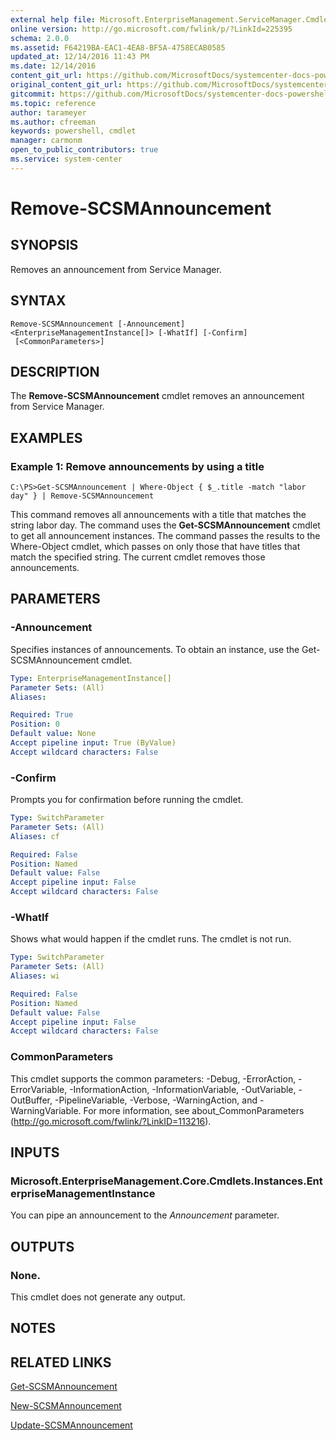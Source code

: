 ```yaml
---
external help file: Microsoft.EnterpriseManagement.ServiceManager.Cmdlets.dll-Help.xml
online version: http://go.microsoft.com/fwlink/p/?LinkId=225395
schema: 2.0.0
ms.assetid: F64219BA-EAC1-4EA8-BF5A-4758ECAB0585
updated_at: 12/14/2016 11:43 PM
ms.date: 12/14/2016
content_git_url: https://github.com/MicrosoftDocs/systemcenter-docs-powershell/blob/master/systemcenter-cmdlets/SystemCenter2016/ServiceManager/v1.0/Remove-SCSMAnnouncement.md
original_content_git_url: https://github.com/MicrosoftDocs/systemcenter-docs-powershell/blob/master/systemcenter-cmdlets/SystemCenter2016/ServiceManager/v1.0/Remove-SCSMAnnouncement.md
gitcommit: https://github.com/MicrosoftDocs/systemcenter-docs-powershell/blob/96cd9bd2780eb6b78c540fa00d3b8a4313e3ed40/systemcenter-cmdlets/SystemCenter2016/ServiceManager/v1.0/Remove-SCSMAnnouncement.md
ms.topic: reference
author: tarameyer
ms.author: cfreeman
keywords: powershell, cmdlet
manager: carmonm
open_to_public_contributors: true
ms.service: system-center
---
```


# Remove-SCSMAnnouncement

## SYNOPSIS
Removes an announcement from Service Manager.

## SYNTAX

```
Remove-SCSMAnnouncement [-Announcement] <EnterpriseManagementInstance[]> [-WhatIf] [-Confirm]
 [<CommonParameters>]
```

## DESCRIPTION
The **Remove-SCSMAnnouncement** cmdlet removes an announcement from Service Manager.

## EXAMPLES

### Example 1: Remove announcements by using a title
```
C:\PS>Get-SCSMAnnouncement | Where-Object { $_.title -match "labor day" } | Remove-SCSMAnnouncement
```

This command removes all announcements with a title that matches the string labor day.
The command uses the **Get-SCSMAnnouncement** cmdlet to get all announcement instances.
The command passes the results to the Where-Object cmdlet, which passes on only those that have titles that match the specified string.
The current cmdlet removes those announcements.

## PARAMETERS

### -Announcement
Specifies instances of announcements.
To obtain an instance, use the Get-SCSMAnnouncement cmdlet.

```yaml
Type: EnterpriseManagementInstance[]
Parameter Sets: (All)
Aliases: 

Required: True
Position: 0
Default value: None
Accept pipeline input: True (ByValue)
Accept wildcard characters: False
```

### -Confirm
Prompts you for confirmation before running the cmdlet.

```yaml
Type: SwitchParameter
Parameter Sets: (All)
Aliases: cf

Required: False
Position: Named
Default value: False
Accept pipeline input: False
Accept wildcard characters: False
```

### -WhatIf
Shows what would happen if the cmdlet runs.
The cmdlet is not run.

```yaml
Type: SwitchParameter
Parameter Sets: (All)
Aliases: wi

Required: False
Position: Named
Default value: False
Accept pipeline input: False
Accept wildcard characters: False
```

### CommonParameters
This cmdlet supports the common parameters: -Debug, -ErrorAction, -ErrorVariable, -InformationAction, -InformationVariable, -OutVariable, -OutBuffer, -PipelineVariable, -Verbose, -WarningAction, and -WarningVariable. For more information, see about_CommonParameters (http://go.microsoft.com/fwlink/?LinkID=113216).

## INPUTS

### Microsoft.EnterpriseManagement.Core.Cmdlets.Instances.EnterpriseManagementInstance
You can pipe an announcement to the *Announcement* parameter.

## OUTPUTS

### None.
This cmdlet does not generate any output.

## NOTES

## RELATED LINKS

[Get-SCSMAnnouncement](xref:SystemCenter2016/ServiceManager/v1.0/Get-SCSMAnnouncement.md)

[New-SCSMAnnouncement](xref:SystemCenter2016/ServiceManager/v1.0/New-SCSMAnnouncement.md)

[Update-SCSMAnnouncement](xref:SystemCenter2016/ServiceManager/v1.0/Update-SCSMAnnouncement.md)

